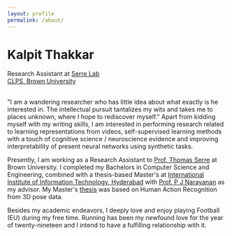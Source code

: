```yaml
---
layout: profile
permalink: /about/
---
```


# Kalpit Thakkar

Research Assistant at [Serre Lab](http://serre-lab.clps.brown.edu/)  
[CLPS, Brown University](https://www.brown.edu/academics/cognitive-linguistic-psychological-sciences/)  

<br />
"I am a wandering researcher who has little idea about what exactly is he interested in. The intellectual pursuit tantalizes my wits and takes me to places unknown, where I hope to rediscover myself."  
Apart from kidding myself with my writing skills, I am interested in performing research related to learning representations from videos, self-supervised learning methods with a touch of cognitive science / neuroscience evidence and improving interpretability of present neural networks using synthetic tasks.

Presently, I am working as a Research Assistant to [Prof. Thomas Serre](https://vivo.brown.edu/display/tserre) at Brown University. I completed my Bachelors in Computer Science and Engineering, combined with a thesis-based Master's at [International Institute of Information Technology, Hyderabad](https://www.iiit.ac.in/) with [Prof. P J Narayanan](https://faculty.iiit.ac.in/~pjn/) as my advisor. My Master's [thesis](/assets/files/final_thesis.pdf) was based on Human Action Recognition from 3D pose data.

Besides my academic endeavors, I deeply love and enjoy playing Football (EU) during my free time. Running has been my newfound love for the year of twenty-nineteen and I intend to have a fulfilling relationship with it.